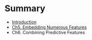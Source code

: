 # Summary

* [Introduction](README.md)
* [Ch5. Embedding Numerous Features](ch5/embedding_numerous_features.md)
* Ch6. Combining Predictive Features

